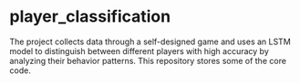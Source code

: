 # player_classification
The project collects data through a self-designed game and uses an LSTM model to distinguish between different players with high accuracy by analyzing their behavior patterns. This repository stores some of the core code.
